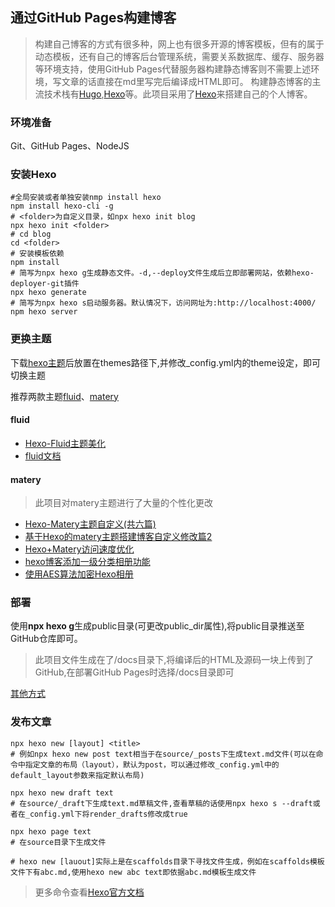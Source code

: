 ## 通过GitHub Pages构建博客

> 构建自己博客的方式有很多种，网上也有很多开源的博客模板，但有的属于动态模板，还有自己的博客后台管理系统，需要关系数据库、缓存、服务器等环境支持，使用GitHub Pages代替服务器构建静态博客则不需要上述环境，写文章的话直接在md里写完后编译成HTML即可。
> 构建静态博客的主流技术栈有[Hugo](https://gohugo.io/),[Hexo](https://hexo.io/zh-cn/)等。此项目采用了[Hexo](https://hexo.io/zh-cn/)来搭建自己的个人博客。

### 环境准备

Git、GitHub Pages、NodeJS

### 安装Hexo

```shell
#全局安装或者单独安装nmp install hexo
npm install hexo-cli -g
# <folder>为自定义目录，如npx hexo init blog
npx hexo init <folder>
# cd blog
cd <folder>
# 安装模板依赖
npm install
# 简写为npx hexo g生成静态文件。-d,--deploy文件生成后立即部署网站，依赖hexo-deployer-git插件
npx hexo generate
# 简写为npx hexo s启动服务器。默认情况下，访问网址为:http://localhost:4000/
npm hexo server
```

### 更换主题

下载[hexo主题](https://hexo.io/themes/)后放置在themes路径下,并修改_config.yml内的theme设定，即可切换主题

推荐两款主题[fluid](https://github.com/fluid-dev/hexo-theme-fluid)、[matery](https://blinkfox.github.io/)

#### fluid
- [Hexo-Fluid主题美化](https://blog.csdn.net/weixin_43471926/article/details/109798811)
- [fluid文档](https://hexo.fluid-dev.com/docs/start)

#### matery

> 此项目对matery主题进行了大量的个性化更改

- [Hexo-Matery主题自定义(共六篇)](https://blog.csdn.net/weixin_43662760/category_11551976.html)
- [基于Hexo的matery主题搭建博客自定义修改篇2](https://blog.17lai.site/posts/4d8a0b22/)
- [Hexo+Matery访问速度优化](https://blog.sky03.cn/posts/42790.html)
- [hexo博客添加一级分类相册功能](https://liyangzone.com/article/2019-07-22-hexo-blog-add-gallery-tutorial/)
- [使用AES算法加密Hexo相册](https://liyangzone.com/article/2019-07-30-hexo-blog-encrypt-gallery/)

### 部署

使用**npx hexo g**生成public目录(可更改public_dir属性),将public目录推送至GitHub仓库即可。

> 此项目文件生成在了/docs目录下,将编译后的HTML及源码一块上传到了GitHub,在部署GitHub Pages时选择/docs目录即可

[其他方式](https://hexo.io/zh-cn/docs/github-pages)

### 发布文章

```shell
npx hexo new [layout] <title>
# 例如npx hexo new post text相当于在source/_posts下生成text.md文件(可以在命令中指定文章的布局（layout），默认为post，可以通过修改_config.yml中的default_layout参数来指定默认布局)

npx hexo new draft text
# 在source/_draft下生成text.md草稿文件,查看草稿的话使用npx hexo s --draft或者在_config.yml下将render_drafts修改成true

npx hexo page text
# 在source目录下生成文件

# hexo new [lauout]实际上是在scaffolds目录下寻找文件生成，例如在scaffolds模板文件下有abc.md,使用hexo new abc text即依据abc.md模板生成文件
```

> 更多命令查看[Hexo官方文档](https://hexo.io/zh-cn/docs/)
